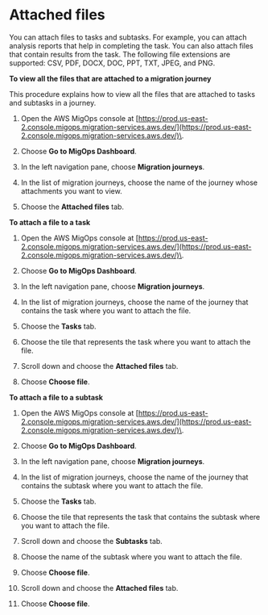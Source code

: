# Attached files<a name="attached-files"></a>

You can attach files to tasks and subtasks\. For example, you can attach analysis reports that help in completing the task\. You can also attach files that contain results from the task\. The following file extensions are supported: CSV, PDF, DOCX, DOC, PPT, TXT, JPEG, and PNG\. 

**To view all the files that are attached to a migration journey**

This procedure explains how to view all the files that are attached to tasks and subtasks in a journey\.

1. Open the AWS MigOps console at [https://prod.us-east-2.console.migops.migration-services.aws.dev/](https://prod.us-east-2.console.migops.migration-services.aws.dev/)\.

1. Choose **Go to MigOps Dashboard**\.

1. In the left navigation pane, choose **Migration journeys**\.

1. In the list of migration journeys, choose the name of the journey whose attachments you want to view\.

1. Choose the **Attached files** tab\.

**To attach a file to a task**

1. Open the AWS MigOps console at [https://prod.us-east-2.console.migops.migration-services.aws.dev/](https://prod.us-east-2.console.migops.migration-services.aws.dev/)\.

1. Choose **Go to MigOps Dashboard**\.

1. In the left navigation pane, choose **Migration journeys**\.

1. In the list of migration journeys, choose the name of the journey that contains the task where you want to attach the file\.

1. Choose the **Tasks** tab\.

1. Choose the tile that represents the task where you want to attach the file\.

1. Scroll down and choose the **Attached files** tab\.

1. Choose **Choose file**\.

**To attach a file to a subtask**

1. Open the AWS MigOps console at [https://prod.us-east-2.console.migops.migration-services.aws.dev/](https://prod.us-east-2.console.migops.migration-services.aws.dev/)\.

1. Choose **Go to MigOps Dashboard**\.

1. In the left navigation pane, choose **Migration journeys**\.

1. In the list of migration journeys, choose the name of the journey that contains the subtask where you want to attach the file\.

1. Choose the **Tasks** tab\.

1. Choose the tile that represents the task that contains the subtask where you want to attach the file\.

1. Scroll down and choose the **Subtasks** tab\.

1. Choose the name of the subtask where you want to attach the file\.

1. Choose **Choose file**\.

1. Scroll down and choose the **Attached files** tab\.

1. Choose **Choose file**\.